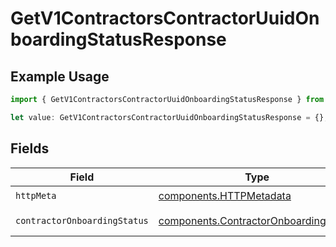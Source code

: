 # GetV1ContractorsContractorUuidOnboardingStatusResponse

## Example Usage

```typescript
import { GetV1ContractorsContractorUuidOnboardingStatusResponse } from "@gusto/embedded-api/models/operations/getv1contractorscontractoruuidonboardingstatus.js";

let value: GetV1ContractorsContractorUuidOnboardingStatusResponse = {};
```

## Fields

| Field                                                                                          | Type                                                                                           | Required                                                                                       | Description                                                                                    |
| ---------------------------------------------------------------------------------------------- | ---------------------------------------------------------------------------------------------- | ---------------------------------------------------------------------------------------------- | ---------------------------------------------------------------------------------------------- |
| `httpMeta`                                                                                     | [components.HTTPMetadata](../../models/components/httpmetadata.md)                             | :heavy_check_mark:                                                                             | N/A                                                                                            |
| `contractorOnboardingStatus`                                                                   | [components.ContractorOnboardingStatus](../../models/components/contractoronboardingstatus.md) | :heavy_minus_sign:                                                                             | Example response.                                                                              |
